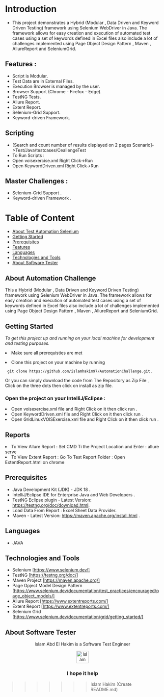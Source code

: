 
# Introduction

- This project demonstrates a Hybrid (Modular , Data Driven and Keyword Driven Testing) framework using Selenium WebDriver in Java. The framework allows for easy creation and execution of automated test cases using a set of keywords defined in Excel files also include a lot of challenges implemented using Page Object Design Pattern , Maven , AllureReport and SeleniumGrid.

##  Features :

- Script is Modular.
- Test Data are in External Files.
- Execution Browser is managed by the user.
- Browser Support (Chrome - Firefox – Edge).
- TestNG Tests.
- Allure Report.
- Extent Report.
- Selenium-Grid Support.
- Keyword-driven Framework.
## Scripting 
- [Search and count number of results displayed on 2 pages Scenario]->Test/Java/testcases/CeallengeTest
- To Run Scripts : 
- Open voisexercise.xml Right Click->Run
- Open KeywordDriven.xml Right Click->Run 
## Master Challenges : 
- Selenium-Grid Support .
- Keyword-driven Framework .

# Table of Content
- [About Test Automation Selenium](#about-test-automation-selenium)
- [Getting Started](#getting-started)
- [Prerequisites](#prerequisites)
- [Features](#features)
- [Languages](#languages)
- [Technologies and Tools](#technologies-and-tools)
- [About Software Tester](#about-software-tester)

 ## About Automation Challenge
This a Hybrid (Modular , Data Driven and Keyword Driven Testing) framework using Selenium WebDriver in Java. The framework allows for easy creation and execution of automated test cases using a set of keywords defined in Excel files also include a lot of challenges implemented using Page Object Design Pattern , Maven , AllureReport and SeleniumGrid.
 
 ## Getting Started

*To get this project up and running on your local machine for development and testing purposes.* <li> Make sure all prerequisties are met  
<li> Clone this project on your machine by running  

     git clone https://github.com/islamhakim97/AutomationChallenge.git.
Or you can simply download the code from The Repository as Zip File , Click on the three dots then click on install as zip file.
<h3> Open the project on your IntelliJ/Eclipse :</h3>
<li> Open voisexercise.xml file  and Right Click on it then click run . </li>
<li> Open KeywordDriven.xml file  and Right Click on it then click run . </li>
<li> Open GridLinuxVOISExercise.xml file  and Right Click on it then click run .  </li>

 ## Reports
 
<li>To View Allure Report : Set CMD Ti the Project Location and Enter : allure serve </li>
<li>To View Extent Report : Go To Test Report Folder : Open ExtentReport.html on chrome </li>

## Prerequisites
- Java Development Kit (JDK) - JDK 18 .
- IntelliJ/Eclipse IDE for Enterprise Java and Web Developers .
- TestNG Eclipse plugin - Latest Version: https://testng.org/doc/download.html.
- Load Data From Report : Excel Sheet Data Provider.
- Maven - Latest Version: https://maven.apache.org/install.html .

  
## Languages
  - JAVA
  ## Technologies and Tools
  - Selenium [https://www.selenium.dev/]
  - TestNG [https://testng.org/doc/]
  - Maven Project [https://maven.apache.org/]
  - Page Opject Model Design Pattern [https://www.selenium.dev/documentation/test_practices/encouraged/page_object_models/]
  - Allure Report [https://www.extentreports.com/]
  - Extent Report [https://www.extentreports.com/]
  - Selenium Grid [https://www.selenium.dev/documentation/grid/getting_started/]
  
## About Software Tester
  <div align="center">
  Islam Abd El Hakim is a Software Test Engineer
  </div>
 <p> </p>
 <p> </p>
  <div align="center">
  <!-- Islam Abd El Hakim LinkedIn -->
  <a href="https://www.linkedin.com/in/islamhakim/">
    <img src="https://user-images.githubusercontent.com/33738409/154184172-7a13b01e-6eb1-4134-ae91-c82588a7b27b.png" width="40px" height="40px"  
      alt="Islam Abd ElHakim Linkedin Profile" />
  </a>
</div>
<p> </p>
<h3 align="center"> I hope it help </h3>

>>>>>>> Islam Hakim (Create README.md)

